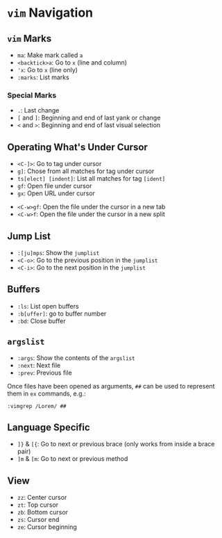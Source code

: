 # `vim` Navigation

## `vim` Marks

- `ma`: Make mark called `a`
- `<backtick>a`: Go to `x` (line and column)
- `'x`: Go to `x` (line only)
- `:marks`: List marks

### Special Marks

- `.`: Last change
- `[` and `]`: Beginning and end of last yank or change
- `<` and `>`: Beginning and end of last visual selection

## Operating What's Under Cursor

* `<C-]>`: Go to tag under cursor
* `g]`: Chose from all matches for tag under cursor
* `ts[elect] [indent]`: List all matches for tag `[ident]`
* `gf`: Open file under cursor
* `gx`: Open URL under cursor
- `<C-w>gf`:  Open the file under the cursor in a new tab
- `<C-w>f`:  Open the file under the cursor in a new split

## Jump List

- `:[ju]mps`: Show the `jumplist`
- `<C-o>`: Go to the previous position in the `jumplist`
- `<C-i>`: Go to the next position in the `jumplist`

## Buffers

- `:ls`: List open buffers
- `:b[uffer]`: go to buffer number 
- `:bd`: Close buffer

## `argslist`

- `:args`: Show the contents of the `argslist`
- `:next`: Next file
- `:prev`: Previous file

Once files have been opened as arguments, `##` can be used to represent them in `ex` commands, e.g.:

	:vimgrep /Lorem/ ##

## Language Specific

* `]}` & `[{`: Go to next or previous brace (only works from inside a brace pair)
* `]m` & `[m`: Go to next or previous method

## View

* `zz`: Center cursor
* `zt`: Top cursor
* `zb`: Bottom cursor
* `zs`: Cursor end
* `ze`: Cursor beginning
